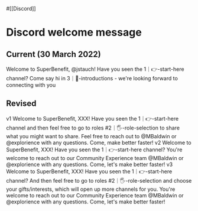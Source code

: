 #[[Discord]] 
# Discord welcome message
## Current (30 March 2022)
Welcome to SuperBenefit, @jstauch! Have you seen the 1｜👉-start-here channel? Come say hi in 3｜👋-introductions - we're looking forward to connecting with you
## Revised
v1
Welcome to SuperBenefit, XXX! Have you seen the 1｜👉-start-here channel and then feel free to go to roles #2｜🖐-role-selection to share what you might want to share. Feel free to reach out to @MBaldwin or @explorience with any questions. Come, make better faster!
v2
Welcome to SuperBenefit, XXX! Have you seen the 1｜👉-start-here channel? You're welcome to reach out to our Community Experience team @MBaldwin or @explorience with any questions. Come, let's make better faster!
v3
Welcome to SuperBenefit, XXX! Have you seen the 1｜👉-start-here channel? And then feel free to go to roles #2｜🖐-role-selection and choose your gifts/interests, which will open up more channels for you. You're welcome to reach out to our Community Experience team @MBaldwin or @explorience with any questions. Come, let's make better faster!